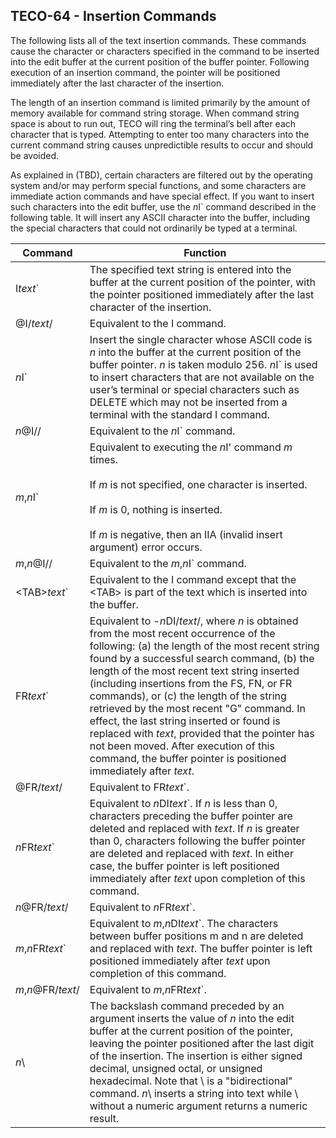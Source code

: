 ## TECO-64 - Insertion Commands

The following lists all of the text insertion commands. These commands cause the
character or characters specified in the command to be inserted into the edit buffer
at the current position of the buffer pointer. Following execution of an insertion
command, the pointer will be positioned immediately after the last character of
the insertion.

The length of an insertion command is limited primarily by the amount of
memory available for command string storage. When command string space
is about to run out, TECO will ring the terminal’s bell after each
character that is typed. Attempting to enter too many characters into
the current command string causes unpredictible results to occur and
should be avoided.

As explained in (TBD), certain characters are filtered out by the
operating system and/or may perform special functions, and some characters are
immediate action commands and have special effect. If you want to insert such
characters into the edit buffer, use the *n*I\` command described in the following
table. It will insert any ASCII character into the buffer, including the special
characters that could not ordinarily be typed at a terminal.

| Command | Function |
| ------- | -------- |
| I*text*\` | The specified text string is entered into the buffer at the current position of the pointer, with the pointer positioned immediately after the last character of the insertion. |
| @I/*text*/ | Equivalent to the I command. |
| *n*I\` | Insert the single character whose ASCII code is *n* into the buffer at the current position of the buffer pointer. *n* is taken modulo 256. *n*I\` is used to insert characters that are not available on the user’s terminal or special characters such as DELETE which may not be inserted from a terminal with the standard I command. |
| *n*@I// | Equivalent to the *n*I\` command. |
| *m*,*n*I\` | Equivalent to executing the *n*I\' command *m* times. <br><br>If *m* is not specified, one character is inserted. <br><br>If *m* is 0, nothing is inserted. <br><br>If *m* is negative, then an IIA (invalid insert argument) error occurs. |
| *m*,*n*@I// | Equivalent to the *m*,*n*I\` command. |
| \<TAB\>*text*\` | Equivalent to the I command except that the \<TAB\> is part of the text which is inserted into the buffer. |
| FR*text*\` | Equivalent to -*n*DI/*text*/, where *n* is obtained from the most recent occurrence of the following: (a) the length of the most recent string found by a successful search command, (b) the length of the most recent text string inserted (including insertions from the FS, FN, or FR commands), or (c) the length of the string retrieved by the most recent "G" command. In effect, the last string inserted or found is replaced with *text*, provided that the pointer has not been moved. After execution of this command, the buffer pointer is positioned immediately after *text*. |
| @FR/*text*/ | Equivalent to FR*text*\`.
| *n*FR*text*\` | Equivalent to *n*DI*text*\`. If *n* is less than 0, characters preceding the buffer pointer are deleted and replaced with *text*. If *n* is greater than 0, characters following the buffer pointer are deleted and replaced with *text*. In either case, the buffer pointer is left positioned immediately after *text* upon completion of this command. |
| *n*@FR/*text*/ | Equivalent to *n*FR*text*\`. |
| *m*,*n*FR*text*\` | Equivalent to *m*,*n*DI*text*\`. The characters between buffer positions m and n are deleted and replaced with *text*. The buffer pointer is left positioned immediately after *text* upon completion of this command. |
| *m*,*n*@FR/*text*/ | Equivalent to *m*,*n*FR*text*\`. |
| *n*\\ | The backslash command preceded by an argument inserts the value of *n* into the edit buffer at the current position of the pointer, leaving the pointer positioned after the last digit of the insertion. The insertion is either signed decimal, unsigned octal, or unsigned hexadecimal. Note that \\ is a "bidirectional" command. *n*\\ inserts a string into text while \\ without a numeric argument returns a numeric result. |
